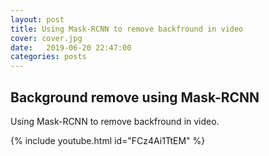 ```yaml
---
layout: post
title: Using Mask-RCNN to remove backfround in video
cover: cover.jpg
date:   2019-06-20 22:47:00
categories: posts
---
```


## Background remove using Mask-RCNN

Using Mask-RCNN to remove backfround in video. 

	
{% include youtube.html id="FCz4Ai1TtEM" %}
